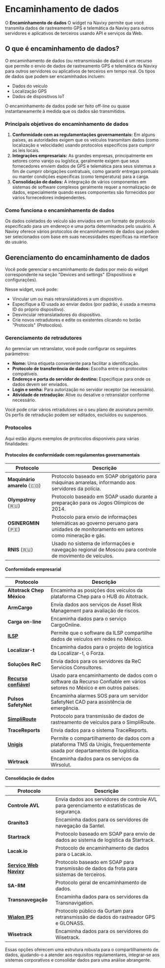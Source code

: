 # Encaminhamento de dados

O **Encaminhamento de dados** O widget na Navixy permite que você transmita dados de rastreamento GPS e telemática da Navixy para outros servidores e aplicativos de terceiros usando API e serviços da Web.

## O que é encaminhamento de dados?

O encaminhamento de dados (ou retransmissão de dados) é um recurso que permite o envio de dados de rastreamento GPS e telemática da Navixy para outros servidores ou aplicativos de terceiros em tempo real. Os tipos de dados que podem ser encaminhados incluem:

- Dados do veículo
- Localização GPS
- Dados de dispositivos IoT

O encaminhamento de dados pode ser feito off-line ou quase instantaneamente à medida que os dados são transmitidos.

### Principais objetivos do encaminhamento de dados

1. **Conformidade com as regulamentações governamentais:** Em alguns países, as autoridades exigem que os veículos transmitam dados (como localização e velocidade) usando protocolos específicos para cumprir as leis locais.
2. **Integrações empresariais:** As grandes empresas, principalmente em setores como varejo ou logística, geralmente exigem que seus fornecedores enviem dados de GPS e telemática para seus sistemas a fim de cumprir obrigações contratuais, como garantir entregas pontuais ou manter condições específicas (como temperatura) para a carga.
3. **Consolidação de dados:** A integração de vários componentes em sistemas de software complexos geralmente requer a normalização de dados, especialmente quando esses componentes são fornecidos por vários fornecedores independentes.

### Como funciona o encaminhamento de dados

Os dados coletados do veículo são enviados em um formato de protocolo especificado para um endereço e uma porta determinados pelo usuário. A Navixy oferece vários protocolos de encaminhamento de dados que podem ser selecionados com base em suas necessidades específicas na interface do usuário.

## Gerenciamento do encaminhamento de dados

Você pode gerenciar o encaminhamento de dados por meio do widget correspondente na seção "Devices and settings" (Dispositivos e configurações).

Nesse widget, você pode:

- Vincular um ou mais retranslatadores a um dispositivo.
- Especifique a ID usada ao enviar dados (por padrão, é usada a mesma ID do próprio dispositivo).
- Desvincular retranslatadores do dispositivo.
- Crie novos retradutores e edite os existentes clicando no botão "Protocols" (Protocolos).

### Gerenciamento de retradutores

Ao gerenciar um retranslator, você pode configurar os seguintes parâmetros:

- **Nome:** Uma etiqueta conveniente para facilitar a identificação.
- **Protocolo de transferência de dados:** Escolha entre os protocolos compatíveis.
- **Endereço e porta do servidor de destino:** Especifique para onde os dados devem ser enviados.
- **Login e senha:** Para autorização no servidor receptor (se necessário).
- **Atividade de retradução:** Ative ou desative o retranslator conforme necessário.

Você pode criar vários retradutores se o seu plano de assinatura permitir. Os perfis de retradução podem ser editados, excluídos ou suspensos.

### Protocolos

Aqui estão alguns exemplos de protocolos disponíveis para várias finalidades:

#### Protocolos de conformidade com regulamentos governamentais

| Protocolo | Descrição |
| --- | --- |
| **Maquinário amarelo** (🇨🇴) | Protocolo baseado em SOAP obrigatório para máquinas amarelas, informando aos servidores da polícia. |
| **Olympstroy** (🇷🇺) | Protocolo baseado em SOAP usado durante a preparação para os Jogos Olímpicos de 2014. |
| **OSINERGMIN** (🇵🇪) | Protocolo para envio de informações telemáticas ao governo peruano para unidades de monitoramento em setores como mineração e gás. |
| **RNIS** (🇷🇺) | Usado no sistema de informações e navegação regional de Moscou para controle de movimento de veículos. |

#### Conformidade empresarial

| Protocolo | Descrição |
| --- | --- |
| **Altotrack Chep México** | Encaminha as posições dos veículos da plataforma Chep para o HUB do Altotrack. |
| **ArmCargo** | Envia dados aos serviços de Asset Risk Management para avaliação de riscos. |
| **Carga on-line** | Encaminha dados para o serviço CargoOnline. |
| [**ILSP**](encaminhamento-de-dados/ilsp.md) | Permite que o software da ILSP compartilhe dados de veículos em redes no México. |
| **Localizar-t** | Encaminha dados para o projeto de logística da Localizar-t, o Forza. |
| **Soluções ReC** | Envia dados para os servidores da ReC Servicios Consultores. |
| [**Recurso confiável**](encaminhamento-de-dados/recurso-confiavel.md) | Usado para encaminhamento de dados com o software da Recurso Confiable em vários setores no México e em outros países. |
| **Pulsos SafetyNet** | Encaminha alarmes SOS para um servidor SafetyNet CAD para assistência de emergência. |
| [**SimpliRoute**](encaminhamento-de-dados/simpliroute.md) | Protocolo para transmissão de dados de rastreamento de veículos para o SimpliRoute. |
| **TraceReports** | Envia dados para o sistema TraceReports. |
| [**Unigis**](encaminhamento-de-dados/unigis.md) | Permite o compartilhamento de dados com a plataforma TMS da Unigis, frequentemente usada por departamentos de logística. |
| **Wirtrack** | Encaminha dados para os serviços da Wirsolut. |

#### Consolidação de dados

| Protocolo | Descrição |
| --- | --- |
| **Controle AVL** | Envia dados aos servidores de controle AVL para gerenciamento e estatísticas de segurança. |
| **Granito3** | Encaminha dados para os servidores de navegação da Santel. |
| **Startrack** | Protocolo baseado em SOAP para envio de dados ao sistema de logística da Startrack. |
| **Lacak.io** | Protocolo de encaminhamento de dados para o Lacak.io. |
| [**Serviço Web Navixy**](encaminhamento-de-dados/navixy-ws.md) | Protocolo baseado em SOAP para transmissão de dados da frota para sistemas de terceiros. |
| **SA-RM** | Protocolo geral de encaminhamento de dados. |
| **Transnavegação** | Encaminha dados para os servidores da Transnavigation. |
| [**Wialon IPS**](encaminhamento-de-dados/wialon-ips.md) | Protocolo público da Gurtam para retransmissão de dados do rastreador GPS e GLONASS. |
| **Wisetrack** | Encaminha dados para os servidores do Wisetrack. |

Essas opções oferecem uma estrutura robusta para o compartilhamento de dados, ajudando-o a atender aos requisitos regulamentares, integrar-se aos sistemas corporativos e consolidar dados para uma análise abrangente.